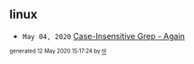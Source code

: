 ## linux

* <code>May 04, 2020</code> [Case-Insensitive Grep - Again](2020-05-04T11-44-37-case-insensitive-grep---again.md)

<sup><sub>generated 12 May 2020 15:17:24 by <a href='https://github.com/senorprogrammer/til'>til</a></sub></sup>

